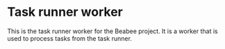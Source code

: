 # Task runner worker

This is the task runner worker for the Beabee project. It is a worker that is
used to process tasks from the task runner.
